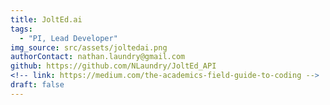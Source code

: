 ```yaml
---
title: JoltEd.ai
tags:
  - "PI, Lead Developer"
img_source: src/assets/joltedai.png
authorContact: nathan.laundry@gmail.com
github: https://github.com/NLaundry/JoltEd_API
<!-- link: https://medium.com/the-academics-field-guide-to-coding -->
draft: false
---
```

